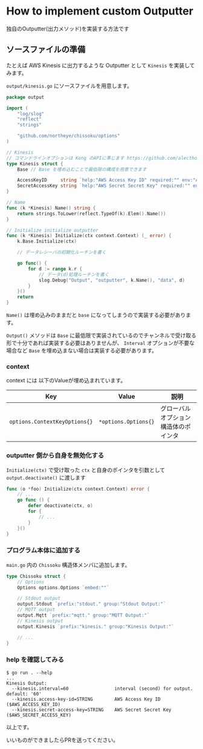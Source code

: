 # How to implement custom Outputter

独自のOutputter(出力メソッド)を実装する方法です

## ソースファイルの準備

たとえば AWS Kinesis に出力するような Outputter として `Kinesis` を実装してみます。

`output/kinesis.go` にソースファイルを用意します。
```go
package output

import (
	"log/slog"
	"reflect"
	"strings"

	"github.com/northeye/chissoku/options"
)

// Kinesis
// コマンドラインオプションは Kong のAPIに準じます https://github.com/alecthomas/kong
type Kinesis struct {
	Base // Base を埋め込むことで最低限の構成を用意できます

	AccessKeyID     string `help:"AWS Access Key ID" required:"" env:"AWS_ACCESS_KEY_ID"`
	SecretAccessKey string `help:"AWS Secret Secret Key" required:"" env:"AWS_SECRET_ACCESS_KEY"`
}

// Name
func (k *Kinesis) Name() string {
	return strings.ToLower(reflect.TypeOf(k).Elem().Name())
}

// Initialize initialize outputter
func (k *Kinesis) Initialize(ctx context.Context) (_ error) {
	k.Base.Initialize(ctx)

	// データレシーバの初期化ルーチンを書く

	go func() {
		for d := range k.r {
			// データ(d)処理ルーチンを書く
			slog.Debug("Output", "outputter", k.Name(), "data", d)
		}
	}()
	return
}
```

`Name()` は埋め込みのままだと `base` になってしまうので実装する必要があります。

`Output()` メソッドは `Base` に最低限で実装されているのでチャンネルで受け取る形で十分であれば実装する必要はありませんが、 `Interval` オプションが不要な場合など `Base` を埋め込まない場合は実装する必要があります。

### context

context には 以下のValueが埋め込まれています。

| Key | Value | 説明 |
|-----|----|----|
|`options.ContextKeyOptions{}`|`*options.Options{}`|グローバルオプション構造体のポインタ|

### outputter 側から自身を無効化する

`Initialize(ctx)` で受け取った `ctx` と自身のポインタを引数として `output.deactivate()` に渡します

```go
func (o *foo) Initialize(ctx context.Context) error {
	// ...
	go func () {
		defer deactivate(ctx, o)
		for {
			// ...
		}
	}()
}
```

### プログラム本体に追加する

`main.go` 内の `Chissoku` 構造体メンバに追加します。

```go
type Chissoku struct {
	// Options
	Options options.Options `embed:""`

	// Stdout output
	output.Stdout `prefix:"stdout." group:"Stdout Output:"`
	// MQTT output
	output.Mqtt `prefix:"mqtt." group:"MQTT Output:"`
    // Kinesis output
    output.Kinesis `prefix:"kinesis." group:"Kinesis Output:"`

    // ...
}
```

### help を確認してみる

```console
$ go run . --help
...
Kinesis Output:
  --kinesis.interval=60                 interval (second) for output. default: '60'
  --kinesis.access-key-id=STRING        AWS Access Key ID ($AWS_ACCESS_KEY_ID)
  --kinesis.secret-access-key=STRING    AWS Secret Secret Key ($AWS_SECRET_ACCESS_KEY)
```

以上です。

いいものができましたらPRを送ってください。